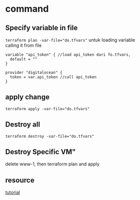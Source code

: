 # command
## Specify variable in file
`terraform plan -var-file="do.tfvars"` untuk loading variable   
calling it from file
```
variable "api_token" { //load api_token dari fo.tfvars, 
  default = ""
}

provider "digitalocean" {
  token = var.api_token //call api_token
}
```

## apply change
 `terraform apply -var-file="do.tfvars"`

## Destroy all
`terraform destroy -var-file="do.tfvars"`

## Destroy Specific VM"
delete www-1, then terraform plan and apply

## resource
[tutorial](https://www.digitalocean.com/community/tutorials/how-to-use-terraform-with-digitalocean#step-7-creating-dns-domains-and-records)


